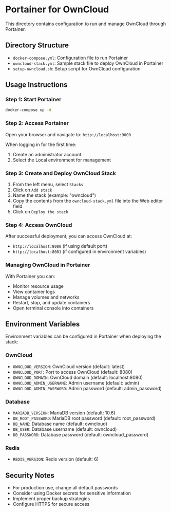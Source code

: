 # Portainer for OwnCloud

This directory contains configuration to run and manage OwnCloud through Portainer.

## Directory Structure

- `docker-compose.yml`: Configuration file to run Portainer
- `owncloud-stack.yml`: Sample stack file to deploy OwnCloud in Portainer
- `setup-owncloud.sh`: Setup script for OwnCloud configuration

## Usage Instructions

### Step 1: Start Portainer

```bash
docker-compose up -d
```

### Step 2: Access Portainer

Open your browser and navigate to: `http://localhost:9000`

When logging in for the first time:
1. Create an administrator account
2. Select the Local environment for management

### Step 3: Create and Deploy OwnCloud Stack

1. From the left menu, select `Stacks`
2. Click on `Add stack`
3. Name the stack (example: "owncloud")
4. Copy the contents from the `owncloud-stack.yml` file into the Web editor field
5. Click on `Deploy the stack`

### Step 4: Access OwnCloud

After successful deployment, you can access OwnCloud at:
- `http://localhost:8080` (if using default port)
- `http://localhost:8081` (if configured in environment variables)

### Managing OwnCloud in Portainer

With Portainer you can:
- Monitor resource usage
- View container logs
- Manage volumes and networks
- Restart, stop, and update containers
- Open terminal console into containers

## Environment Variables

Environment variables can be configured in Portainer when deploying the stack:

### OwnCloud
- `OWNCLOUD_VERSION`: OwnCloud version (default: latest)
- `OWNCLOUD_PORT`: Port to access OwnCloud (default: 8080)
- `OWNCLOUD_DOMAIN`: OwnCloud domain (default: localhost:8080)
- `OWNCLOUD_ADMIN_USERNAME`: Admin username (default: admin)
- `OWNCLOUD_ADMIN_PASSWORD`: Admin password (default: admin_password)

### Database
- `MARIADB_VERSION`: MariaDB version (default: 10.6)
- `DB_ROOT_PASSWORD`: MariaDB root password (default: root_password)
- `DB_NAME`: Database name (default: owncloud)
- `DB_USER`: Database username (default: owncloud)
- `DB_PASSWORD`: Database password (default: owncloud_password)

### Redis
- `REDIS_VERSION`: Redis version (default: 6)

## Security Notes

- For production use, change all default passwords
- Consider using Docker secrets for sensitive information
- Implement proper backup strategies
- Configure HTTPS for secure access 